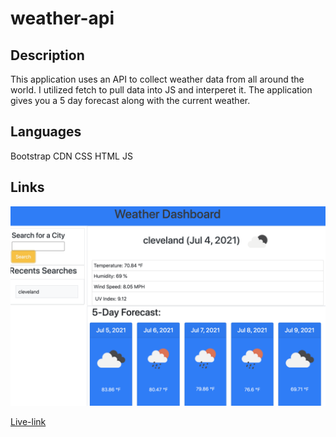 # weather-api

## Description

This application uses an API to collect weather data from all around the world. I utilized fetch to pull data into JS and interperet it. The application gives you a 5 day forecast along with the current weather. 

## Languages

Bootstrap CDN
CSS
HTML
JS


## Links

![Screenshot1](assets/images/Screenshot1.png)

[Live-link](https://fausnightm.github.io/weather-api/)

